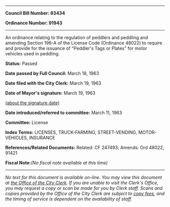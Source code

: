 

********

**Council Bill Number: 83434**
   
**Ordinance Number: 91943**
********

 An ordinance relating to the regulation of peddlers and peddling and amending Section 196-A of the License Code (Ordinance 48022) to require and provide for the issuance of "Peddler's Tags or Plates" for motor vehicles used in peddling.

**Status:** Passed
   
**Date passed by Full Council:** March 18, 1963
   
**Date filed with the City Clerk:** March 19, 1963
   
**Date of Mayor's signature:** March 19, 1963
   
[(about the signature date)](/~public/approvaldate.htm)
   
   
   
**Date introduced/referred to committee:** March 11, 1963
   
**Committee:** License
   
   
**Index Terms:** LICENSES, TRUCK-FARMING, STREET-VENDING, MOTOR-VEHICLES, INSURANCE

**References/Related Documents:** Related: CF 247493; Amends: Ord 48022, 91421

**Fiscal Note:**_(No fiscal note available at this time)_
********

_No text for this document is available on-line. You may view this document at [the Office of the City Clerk](http://www.seattle.gov/leg/clerk/contactUs.htm). If you are unable to visit the Clerk's Office, you may request a copy or scan be made for you by Clerk staff. Scans and copies provided by the Office of the City Clerk are subject to [copy fees](http://clerk.seattle.gov/~public/clerkfees.htm), and the timing of service is dependent on the availability of staff._

